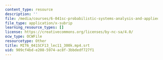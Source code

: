 ```yaml
---
content_type: resource
description: ''
file: /media/courses/6-041sc-probabilistic-systems-analysis-and-applied-probability-fall-2013/909cf4bde2085974ac8f3bbdedf727f1_MIT6_041SCF13_lec11_300k.mp4.srt
file_type: application/x-subrip
learning_resource_types: []
license: https://creativecommons.org/licenses/by-nc-sa/4.0/
ocw_type: OCWFile
resourcetype: Other
title: MIT6_041SCF13_lec11_300k.mp4.srt
uid: 909cf4bd-e208-5974-ac8f-3bbdedf727f1
---
```

